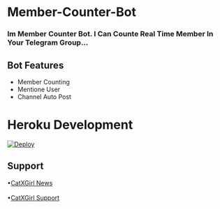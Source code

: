 # Member-Counter-Bot
### Im Member Counter Bot. I Can Counte Real Time Member In Your Telegram Group...

## Bot Features 

* Member Counting 
* Mentione User
* Channel Auto Post 

# Heroku Development 

[![Deploy](https://www.herokucdn.com/deploy/button.svg)](https://heroku.com/deploy?template=https://github.com/RishBropromax/Member-Counter-Bot.git) 

## Support 

•[CatXGirl News](t.me/CatXGirlNews) <br> <br>
•[CatXGirl Support](t.me/CatXGirlSupport)
